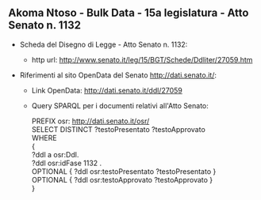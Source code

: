 ## Akoma Ntoso - Bulk Data - 15a legislatura - Atto Senato n. 1132 ##

* Scheda del Disegno di Legge - Atto Senato n. 1132:
	* http url: http://www.senato.it/leg/15/BGT/Schede/Ddliter/27059.htm

* Riferimenti al sito OpenData del Senato http://dati.senato.it/:
	* Link OpenData: http://dati.senato.it/ddl/27059
	* Query SPARQL per i documenti relativi all'Atto Senato:

        PREFIX osr: <http://dati.senato.it/osr/>  
		SELECT DISTINCT ?testoPresentato ?testoApprovato  
		WHERE  
		{  
		    ?ddl a osr:Ddl.  
		    ?ddl osr:idFase 1132 .  
		    OPTIONAL { ?ddl osr:testoPresentato ?testoPresentato }  
		    OPTIONAL { ?ddl osr:testoApprovato ?testoApprovato }  
		}
		